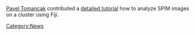 ---
---
[Pavel
Tomancak](http://www.mpi-cbg.de/research/research-groups/pavel-tomancak.html)
contributed a [detailed
tutorial](http://fiji.sc/SPIM_Registration_on_cluster) how to analyze
SPIM images on a cluster using Fiji.

[Category:News](Category:News "wikilink")
